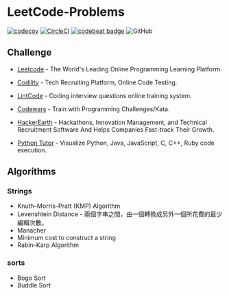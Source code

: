 # LeetCode-Problems
[![codecov](https://codecov.io/gh/siansiansu/leetcode-problems/branch/master/graph/badge.svg)](https://codecov.io/gh/siansiansu/leetcode-problems) [![CircleCI](https://circleci.com/gh/siansiansu/leetcode-problems.svg?style=svg)](https://circleci.com/gh/siansiansu/leetcode-problems) [![codebeat badge](https://codebeat.co/badges/9a121f43-0c3c-4200-8d91-04dad0cdaa97)](https://codebeat.co/projects/github-com-siansiansu-leetcode-problems-master) ![GitHub](https://img.shields.io/github/license/mashape/apistatus.svg) 

## Challenge
- [Leetcode](https://leetcode.com) - The World's Leading Online Programming Learning Platform.

- [Codility](https://www.codility.com/) - Tech Recruiting Platform, Online Code Testing.

- [LintCode](https://www.lintcode.com/) - Coding interview questions online training system.

- [Codewars](https://www.codewars.com/) - Train with Programming Challenges/Kata.

- [HackerEarth](https://www.hackerearth.com/) - Hackathons, Innovation Management, and Technical Recruitment Software And Helps Companies Fast-track Their Growth.

- [Python Tutor](http://www.pythontutor.com/visualize.html#mode=edit) - Visualize Python, Java, JavaScript, C, C++, Ruby code execution.


## Algorithms

### Strings
- Knuth–Morris–Pratt (KMP) Algorithm
- Levenshtein Distance - 兩個字串之間，由一個轉換成另外一個所花費的最少編輯次數。
- Manacher
- Minimum cost to construct a string
- Rabin–Karp Algorithm


### sorts
- Bogo Sort
- Buddle Sort